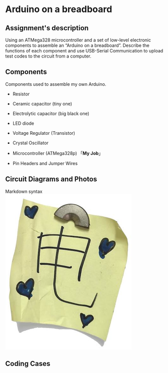 # Arduino on a breadboard

## Assignment's description
Using an ATMega328 microcontroller and a set of low-level electronic components to assemble an “Arduino on a breadboard”. Describe the functions of each component and use USB-Serial Communication to upload test codes to the circuit from a computer.

## Components
Components used to assemble my own Arduino.

* Resistor
* Ceramic capacitor (tiny one)
* Electrolytic capacitor (big black one)
* LED diode
* Voltage Regulator (Transistor)
* Crystal Oscillator
* Microcontroller (ATMega328p)  「**My Job**」

* Pin Headers and Jumper Wires

## Circuit Diagrams and Photos
Markdown syntax
![picture description](./example.jpg)

## Coding Cases
